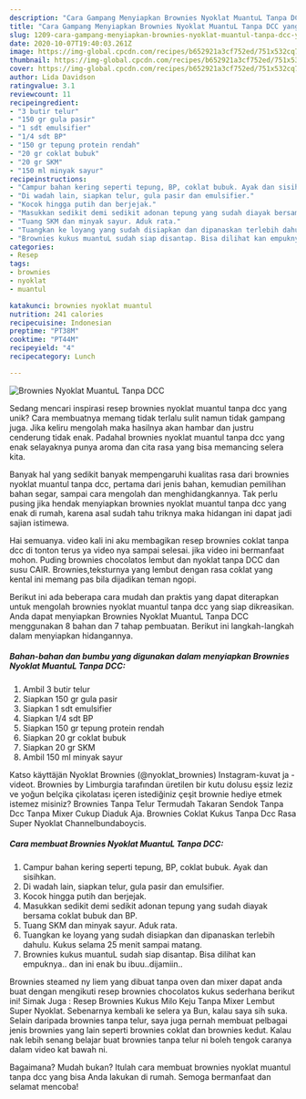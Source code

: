 ```yaml
---
description: "Cara Gampang Menyiapkan Brownies Nyoklat MuantuL Tanpa DCC yang Lezat Sekali"
title: "Cara Gampang Menyiapkan Brownies Nyoklat MuantuL Tanpa DCC yang Lezat Sekali"
slug: 1209-cara-gampang-menyiapkan-brownies-nyoklat-muantul-tanpa-dcc-yang-lezat-sekali
date: 2020-10-07T19:40:03.261Z
image: https://img-global.cpcdn.com/recipes/b652921a3cf752ed/751x532cq70/brownies-nyoklat-muantul-tanpa-dcc-foto-resep-utama.jpg
thumbnail: https://img-global.cpcdn.com/recipes/b652921a3cf752ed/751x532cq70/brownies-nyoklat-muantul-tanpa-dcc-foto-resep-utama.jpg
cover: https://img-global.cpcdn.com/recipes/b652921a3cf752ed/751x532cq70/brownies-nyoklat-muantul-tanpa-dcc-foto-resep-utama.jpg
author: Lida Davidson
ratingvalue: 3.1
reviewcount: 11
recipeingredient:
- "3 butir telur"
- "150 gr gula pasir"
- "1 sdt emulsifier"
- "1/4 sdt BP"
- "150 gr tepung protein rendah"
- "20 gr coklat bubuk"
- "20 gr SKM"
- "150 ml minyak sayur"
recipeinstructions:
- "Campur bahan kering seperti tepung, BP, coklat bubuk. Ayak dan sisihkan."
- "Di wadah lain, siapkan telur, gula pasir dan emulsifier."
- "Kocok hingga putih dan berjejak."
- "Masukkan sedikit demi sedikit adonan tepung yang sudah diayak bersama coklat bubuk dan BP."
- "Tuang SKM dan minyak sayur. Aduk rata."
- "Tuangkan ke loyang yang sudah disiapkan dan dipanaskan terlebih dahulu. Kukus selama 25 menit sampai matang."
- "Brownies kukus muantuL sudah siap disantap. Bisa dilihat kan empuknya.. dan ini enak bu ibuu..dijamiin.."
categories:
- Resep
tags:
- brownies
- nyoklat
- muantul

katakunci: brownies nyoklat muantul 
nutrition: 241 calories
recipecuisine: Indonesian
preptime: "PT38M"
cooktime: "PT44M"
recipeyield: "4"
recipecategory: Lunch

---
```



![Brownies Nyoklat MuantuL Tanpa DCC](https://img-global.cpcdn.com/recipes/b652921a3cf752ed/751x532cq70/brownies-nyoklat-muantul-tanpa-dcc-foto-resep-utama.jpg)

Sedang mencari inspirasi resep brownies nyoklat muantul tanpa dcc yang unik? Cara membuatnya memang tidak terlalu sulit namun tidak gampang juga. Jika keliru mengolah maka hasilnya akan hambar dan justru cenderung tidak enak. Padahal brownies nyoklat muantul tanpa dcc yang enak selayaknya punya aroma dan cita rasa yang bisa memancing selera kita.

Banyak hal yang sedikit banyak mempengaruhi kualitas rasa dari brownies nyoklat muantul tanpa dcc, pertama dari jenis bahan, kemudian pemilihan bahan segar, sampai cara mengolah dan menghidangkannya. Tak perlu pusing jika hendak menyiapkan brownies nyoklat muantul tanpa dcc yang enak di rumah, karena asal sudah tahu triknya maka hidangan ini dapat jadi sajian istimewa.

Hai semuanya. video kali ini aku membagikan resep brownies coklat tanpa dcc di tonton terus ya video nya sampai selesai. jika video ini bermanfaat mohon. Puding brownies chocolatos lembut dan nyoklat tanpa DCC dan susu CAIR. Brownies,teksturnya yang lembut dengan rasa coklat yang kental ini memang pas bila dijadikan teman ngopi.


Berikut ini ada beberapa cara mudah dan praktis yang dapat diterapkan untuk mengolah brownies nyoklat muantul tanpa dcc yang siap dikreasikan. Anda dapat menyiapkan Brownies Nyoklat MuantuL Tanpa DCC menggunakan 8 bahan dan 7 tahap pembuatan. Berikut ini langkah-langkah dalam menyiapkan hidangannya.

<!--inarticleads1-->

##### Bahan-bahan dan bumbu yang digunakan dalam menyiapkan Brownies Nyoklat MuantuL Tanpa DCC:

1. Ambil 3 butir telur
1. Siapkan 150 gr gula pasir
1. Siapkan 1 sdt emulsifier
1. Siapkan 1/4 sdt BP
1. Siapkan 150 gr tepung protein rendah
1. Siapkan 20 gr coklat bubuk
1. Siapkan 20 gr SKM
1. Ambil 150 ml minyak sayur


Katso käyttäjän Nyoklat Brownies (@nyoklat_brownies) Instagram-kuvat ja -videot. Brownies by Limburgia tarafından üretilen bir kutu dolusu eşsiz leziz ve yoğun belçika çikolatası içeren istediğiniz çeşit brownie hediye etmek istemez misiniz? Brownies Tanpa Telur Termudah Takaran Sendok Tanpa Dcc Tanpa Mixer Cukup Diaduk Aja. Brownies Coklat Kukus Tanpa Dcc Rasa Super Nyoklat Channelbundaboycis. 

<!--inarticleads2-->

##### Cara membuat Brownies Nyoklat MuantuL Tanpa DCC:

1. Campur bahan kering seperti tepung, BP, coklat bubuk. Ayak dan sisihkan.
1. Di wadah lain, siapkan telur, gula pasir dan emulsifier.
1. Kocok hingga putih dan berjejak.
1. Masukkan sedikit demi sedikit adonan tepung yang sudah diayak bersama coklat bubuk dan BP.
1. Tuang SKM dan minyak sayur. Aduk rata.
1. Tuangkan ke loyang yang sudah disiapkan dan dipanaskan terlebih dahulu. Kukus selama 25 menit sampai matang.
1. Brownies kukus muantuL sudah siap disantap. Bisa dilihat kan empuknya.. dan ini enak bu ibuu..dijamiin..


Brownies steamed ny liem yang dibuat tanpa oven dan mixer dapat anda buat dengan mengikuti resep brownies chocolatos kukus sederhana berikut ini! Simak Juga : Resep Brownies Kukus Milo Keju Tanpa Mixer Lembut Super Nyoklat. Sebenarnya kembali ke selera ya Bun, kalau saya sih suka. Selain daripada brownies tanpa telur, saya juga pernah membuat pelbagai jenis brownies yang lain seperti brownies coklat dan brownies kedut. Kalau nak lebih senang belajar buat brownies tanpa telur ni boleh tengok caranya dalam video kat bawah ni. 

Bagaimana? Mudah bukan? Itulah cara membuat brownies nyoklat muantul tanpa dcc yang bisa Anda lakukan di rumah. Semoga bermanfaat dan selamat mencoba!
